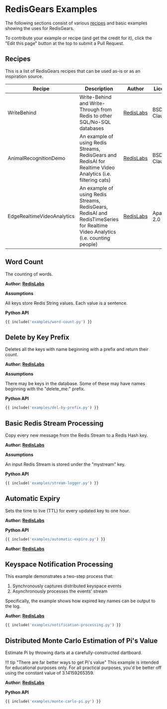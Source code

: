 # RedisGears Examples
The following sections consist of various [recipes](glossary.md#recipe) and basic examples showing the uses for RedisGears.

To contribute your example or recipe (and get the credit for it), click the "Edit this page" button at the top to submit a Pull Request.

## Recipes
This is a list of RedisGears recipes that can be used as-is or as an inspiration source.

| Recipe | Description | Author | License | URL |
| --- | --- | --- | --- | --- |
| WriteBehind | Write-Behind and Write-Through from Redis to other SQL/No-SQL databases | [RedisLabs](https://redislabs.com/) | BSD-3-Clause | [git](https://github.com/RedisGears/WriteBehind/) |
| AnimalRecognitionDemo | An example of using Redis Streams, RedisGears and RedisAI for Realtime Video Analytics (i.e. filtering cats) | [RedisLabs](https://redislabs.com/) | BSD-3-Clause | [git](https://github.com/RedisGears/AnimalRecognitionDemo) |
| EdgeRealtimeVideoAnalytics | An example of using Redis Streams, RedisGears, RedisAI and RedisTimeSeries for Realtime Video Analytics (i.e. counting people) | [RedisLabs](https://redislabs.com/) | Apache-2.0 | [git](https://github.com/RedisGears/EdgeRealtimeVideoAnalytics) |

## Word Count
The counting of words.

**Author: [RedisLabs](https://redislabs.com/)**

**Assumptions**

All keys store Redis String values. Each value is a sentence.

**Python API**

```python
{{ include('examples/word-count.py') }}
```

## Delete by Key Prefix
Deletes all the keys with name beginning with a prefix and return their count.

**Author: [RedisLabs](https://redislabs.com/)**

**Assumptions**

There may be keys in the database. Some of these may have names beginning with the "delete_me:" prefix.

**Python API**

```python
{{ include('examples/del-by-prefix.py') }}
```

## Basic Redis Stream Processing

Copy every new message from the Redis Stream to a Redis Hash key.

**Author: [RedisLabs](https://redislabs.com/)**

**Assumptions**

An input Redis Stream is stored under the "mystream" key.

**Python API**

```python
{{ include('examples/stream-logger.py') }}
```

## Automatic Expiry

Sets the time to live (TTL) for every updated key to one hour.

**Author: [RedisLabs](https://redislabs.com/)**

**Python API**

```python
{{ include('examples/automatic-expire.py') }}
```

**Author: [RedisLabs](https://redislabs.com/)**

## Keyspace Notification Processing

This example demonstrates a two-step process that:

1. Synchronously captures distributed keyspace events
1. Asynchronously processes the events' stream

Specifically, the example shows how expired key names can be output to the log.

**Author: [RedisLabs](https://redislabs.com/)**

```python
{{ include('examples/notification-processing.py') }}
```

## Distributed Monte Carlo Estimation of Pi's Value

Estimate Pi by throwing darts at a carefully-constructed dartboard.

!!! tip "There are far better ways to get Pi's value"
    This example is intended for educational purposes only. For all practical purposes, you'd be better off using the constant value of 3.14159265359.

**Author: [RedisLabs](https://redislabs.com/)**

**Python API**

```python
{{ include('examples/monte-carlo-pi.py') }}
```
